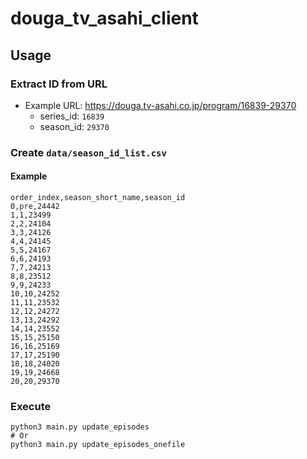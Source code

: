 # douga_tv_asahi_client

## Usage

### Extract ID from URL

- Example URL: <https://douga.tv-asahi.co.jp/program/16839-29370>
  - series_id: `16839`
  - season_id: `29370`

### Create `data/season_id_list.csv`

#### Example

```csv
order_index,season_short_name,season_id
0,pre,24442
1,1,23499
2,2,24104
3,3,24126
4,4,24145
5,5,24167
6,6,24193
7,7,24213
8,8,23512
9,9,24233
10,10,24252
11,11,23532
12,12,24272
13,13,24292
14,14,23552
15,15,25150
16,16,25169
17,17,25190
18,18,24020
19,19,24668
20,20,29370
```

### Execute

```shell
python3 main.py update_episodes
# Or
python3 main.py update_episodes_onefile
```

